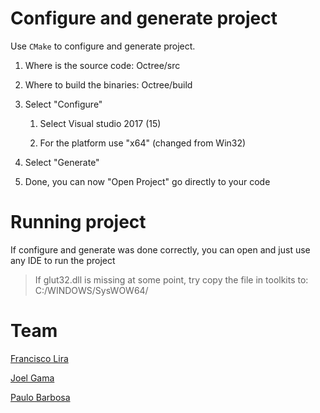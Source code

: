 # Configure and generate project

Use `CMake` to configure and generate project.

   1. Where is the source code: Octree/src

   2. Where to build the binaries: Octree/build

   3. Select "Configure"

      1. Select Visual studio 2017 (15)
   
      2. For the platform use "x64" (changed from Win32)
   4. Select "Generate"
   5. Done, you can now "Open Project" go directly to your code

# Running project

If configure and generate was done correctly, you can open and just use any IDE to run the project

>If glut32.dll is missing at some point, try copy the file in toolkits to:
>C:/WINDOWS/SysWOW64/

# Team
[Francisco Lira](https://github.com/FranciscoLira)

[Joel Gama](https://github.com/JoelGama)

[Paulo Barbosa](https://github.com/PauloAFBarbosa)
